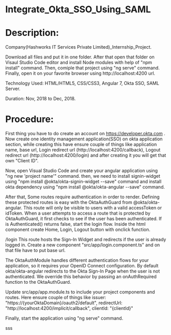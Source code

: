 # Integrate_Okta_SSO_Using_SAML
# Description:


Company(Hashworks IT Services Private Limited)_Internship_Project.

Download all files and put it in one folder. After that open that folder on Visaul Studio Code editor and install Node modules with help of "npm install" command. Then, comiple that project using "ng serve" command. Finally, open it on your favorite browser using http://localhost:4200 url.

Technology Used: HTML/HTML5, CSS/CSS3, Angular 7, Okta SSO, SAML Server.

Duration: Nov, 2018 to Dec, 2018.

# Procedure:

First thing you have to do create an account on https://developer.okta.com . Now create one identity management application(SSO) on okta application section, while creating this have ensure couple of things like application name, base url, Login redirect url (http://localhost:4200/callback), Logout redirect url (http://localhost:4200/login) and after creating it you will get that own "Client ID". 

Now, open Visual Studio Code and create your angular application using "ng new 'project name'" command. then, we need to install signin-widget using "npm install @okta/okta-signin-widget --save" command and install okta dependency using "npm install @okta/okta-angular --save" command.

After that, Some routes require authentication in order to render. Defining these protected routes is easy with the OktaAuthGuard from @okta/okta-angular. This route will only be visible to users with a valid accessToken or idToken. When a user attempts to access a route that is protected by OktaAuthGuard, it first checks to see if the user has been authenticated. If is Authenticated() returns false, start the login flow. Inside the html component create Home, Login, Logout button with onclick function.

/login
This route hosts the Sign-In Widget and redirects if the user is already logged in. Create a new component "src/app/login.component.ts" and on that file have to put base url.

The OktaAuthModule handles different authentication flows for your application, so it requires your OpenID Connect configuration. By default okta/okta-angular redirects to the Okta Sign-In Page when the user is not authenticated. We override this behavior by passing an onAuthRequired function to the OktaAuthGuard. 

Update src/app/app.module.ts to include your project components and routes. Here ensure couple of things like  issuer: 
"https://{yourOktaDomain}/oauth2/default", redirectUrl: "http://localhost:4200/implicit/callback", clientId: "{clientId}"
 
 Finally, start the application using "ng serve" command.
 
 sss
